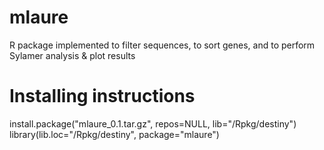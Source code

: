 # mlaure
R package implemented to filter sequences, to sort genes, and to perform Sylamer analysis &amp; plot results
# Installing instructions  
install.package("mlaure_0.1.tar.gz", repos=NULL, lib="/Rpkg/destiny")  
library(lib.loc="/Rpkg/destiny", package="mlaure")
